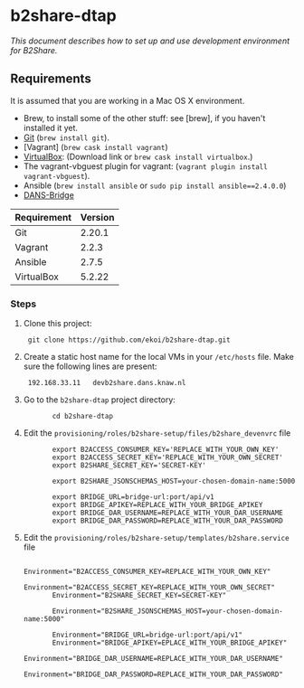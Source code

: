 # b2share-dtap

_This document describes how to set up and use development environment for B2Share._


Requirements
------------

It is assumed that you are working in a Mac OS X environment.

* Brew, to install some of the other stuff: see [brew], if you haven't installed it yet.
* [Git](https://github.com/join) (`brew install git`).
* [Vagrant] (`brew cask install vagrant`)
* [VirtualBox](https://www.virtualbox.org/wiki/Downloads): (Download link or `brew cask install virtualbox`.)
* The vagrant-vbguest plugin for vagrant: (`vagrant plugin install vagrant-vbguest`).
* Ansible (`brew install ansible` or `sudo pip install ansible==2.4.0.0`)
* [DANS-Bridge](https://github.com/DANS-KNAW/dataverse-bridge-service)


 Requirement            | Version
------------------------|------------------------------------------------------------------
Git                     | 2.20.1
Vagrant                 | 2.2.3
Ansible                 | 2.7.5
VirtualBox              | 5.2.22


### Steps

1. Clone this project:

        git clone https://github.com/ekoi/b2share-dtap.git

2. Create a static host name for the local VMs in your `/etc/hosts` file. Make sure
   the following lines are present:

	    192.168.33.11   devb2share.dans.knaw.nl

3. Go to the `b2share-dtap` project directory:
   
              cd b2share-dtap
 
4. Edit the `provisioning/roles/b2share-setup/files/b2share_devenvrc` file
                
              export B2ACCESS_CONSUMER_KEY='REPLACE_WITH_YOUR_OWN_KEY'
              export B2ACCESS_SECRET_KEY='REPLACE_WITH_YOUR_OWN_SECRET'
              export B2SHARE_SECRET_KEY='SECRET-KEY'
              
              export B2SHARE_JSONSCHEMAS_HOST=your-chosen-domain-name:5000   
              
              export BRIDGE_URL=bridge-url:port/api/v1
              export BRIDGE_APIKEY=REPLACE_WITH_YOUR_BRIDGE_APIKEY
              export BRIDGE_DAR_USERNAME=REPLACE_WITH_YOUR_DAR_USERNAME
              export BRIDGE_DAR_PASSWORD=REPLACE_WITH_YOUR_DAR_PASSWORD
              
5. Edit the `provisioning/roles/b2share-setup/templates/b2share.service` file  

              Environment="B2ACCESS_CONSUMER_KEY=REPLACE_WITH_YOUR_OWN_KEY"
              Environment="B2ACCESS_SECRET_KEY=REPLACE_WITH_YOUR_OWN_SECRET"
              Environment="B2SHARE_SECRET_KEY=SECRET-KEY"
              
              Environment="B2SHARE_JSONSCHEMAS_HOST=your-chosen-domain-name:5000"   
              
              Environment="BRIDGE_URL=bridge-url:port/api/v1"
              Environment="BRIDGE_APIKEY=EPLACE_WITH_YOUR_BRIDGE_APIKEY"
              Environment="BRIDGE_DAR_USERNAME=REPLACE_WITH_YOUR_DAR_USERNAME"
              Environment="BRIDGE_DAR_PASSWORD=REPLACE_WITH_YOUR_DAR_PASSWORD"               	   